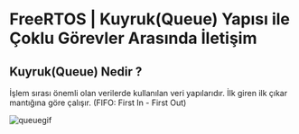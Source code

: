 # FreeRTOS | Kuyruk(Queue) Yapısı ile Çoklu Görevler Arasında İletişim

## Kuyruk(Queue) Nedir ?
İşlem sırası önemli olan verilerde kullanılan veri yapılarıdır. İlk giren ilk çıkar mantığına göre çalışır. (FIFO: First In - First Out)

![queuegif](https://user-images.githubusercontent.com/75627147/201343420-6ba2228f-b224-41de-9bf8-fa449969db77.gif)




